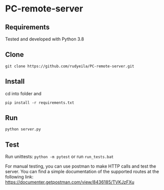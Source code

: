 # PC-remote-server


## Requirements
Tested and developed with Python 3.8

## Clone 
`git clone https://github.com/rudyeila/PC-remote-server.git`

## Install
cd into folder and

`pip install -r requirements.txt`

## Run
`python server.py`

## Test
Run unittests: 
`python -m pytest`
or
run `run_tests.bat`

For manual testing, you can use postman to make HTTP calls and test the server. You can find a simple documentation of the supported routes at the following link:
https://documenter.getpostman.com/view/8436185/TVKJzFXu


